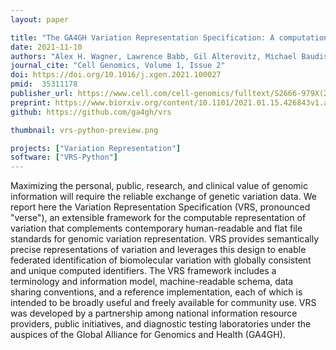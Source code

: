 ```yaml
---
layout: paper

title: "The GA4GH Variation Representation Specification: A computational framework for variation representation and federated identification"
date: 2021-11-10
authors: "Alex H. Wagner, Lawrence Babb, Gil Alterovitz, Michael Baudis, Matthew Brush, Daniel L. Cameron, Melissa Cline, Malachi Griffith, Obi L. Griffith, Sarah E. Hunt, David Kreda, Jennifer M. Lee, Stephanie Li, Javier Lopez, Eric Moyer, Tristan Nelson, Ronak Y. Patel, Kevin Riehle, Peter N. Robinson, Shawn Rynearson, Helen Schuilenburg, Kirill Tsukanov, Brian Walsh, Melissa Konopko, Heidi L. Rehm, Andrew D. Yates, Robert R. Freimuth, Reece K. Hart"
journal_cite: "Cell Genomics, Volume 1, Issue 2"
doi: https://doi.org/10.1016/j.xgen.2021.100027
pmid:  35311178
publisher_url: https://www.cell.com/cell-genomics/fulltext/S2666-979X(21)00034-3
preprint: https://www.biorxiv.org/content/10.1101/2021.01.15.426843v1.abstract
github: https://github.com/ga4gh/vrs

thumbnail: vrs-python-preview.png

projects: ["Variation Representation"]
software: ["VRS-Python"]
---
```

Maximizing the personal, public, research, and clinical value of genomic information will require the reliable exchange of genetic variation data. We report here the Variation Representation Specification (VRS, pronounced "verse"), an extensible framework for the computable representation of variation that complements contemporary human-readable and flat file standards for genomic variation representation. VRS provides semantically precise representations of variation and leverages this design to enable federated identification of biomolecular variation with globally consistent and unique computed identifiers. The VRS framework includes a terminology and information model, machine-readable schema, data sharing conventions, and a reference implementation, each of which is intended to be broadly useful and freely available for community use. VRS was developed by a partnership among national information resource providers, public initiatives, and diagnostic testing laboratories under the auspices of the Global Alliance for Genomics and Health (GA4GH).
